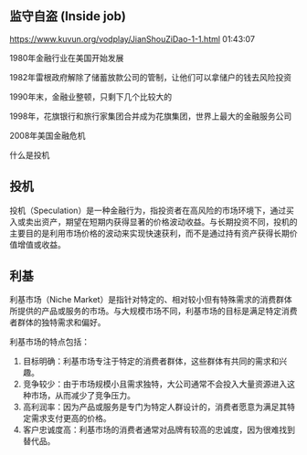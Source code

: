 ## 监守自盗 (Inside job)


https://www.kuvun.org/vodplay/JianShouZiDao-1-1.html
01:43:07

1980年金融行业在美国开始发展

1982年雷根政府解除了储蓄放款公司的管制，让他们可以拿储户的钱去风险投资

1990年末，金融业整顿，只剩下几个比较大的

1998年，花旗银行和旅行家集团合并成为花旗集团，世界上最大的金融服务公司



2008年美国金融危机

什么是投机


## 投机

投机（Speculation）是一种金融行为，指投资者在高风险的市场环境下，通过买入或卖出资产，期望在短期内获得显著的价格波动收益。与长期投资不同，投机的主要目的是利用市场价格的波动来实现快速获利，而不是通过持有资产获得长期价值增值或收益。

## 利基

利基市场（Niche Market）是指针对特定的、相对较小但有特殊需求的消费群体所提供的产品或服务的市场。与大规模市场不同，利基市场的目标是满足特定消费者群体的独特需求和偏好。

利基市场的特点包括：

1. 目标明确：利基市场专注于特定的消费者群体，这些群体有共同的需求和兴趣。
2. 竞争较少：由于市场规模小且需求独特，大公司通常不会投入大量资源进入这种市场，从而减少了竞争压力。
3. 高利润率：因为产品或服务是专门为特定人群设计的，消费者愿意为满足其特定需求支付更高的价格。
4. 客户忠诚度高：利基市场的消费者通常对品牌有较高的忠诚度，因为很难找到替代品。
